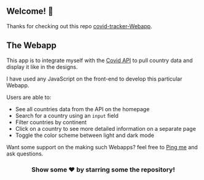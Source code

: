 ## Welcome! 👋

Thanks for checking out this repo [covid-tracker-Webapp](https://github.com/beharavenkatasatyaprasad/covid-tracker-Webapp).

## The Webapp

This app is to integrate myself with the [Covid API](https://corona.lmao.ninja/docs/) to pull country data and display it like in the designs.

I have used any JavaScript on the front-end to develop this particular Webapp.

Users are able to:

- See all countries data from the API on the homepage
- Search for a country using an `input` field
- Filter countries by continent
- Click on a country to see more detailed information on a separate page
- Toggle the color scheme between light and dark mode

Want some support on the making such Webapps? feel free to [Ping me](https://wa.me/917093657303?text=Hello%20Satya) and ask questions.

<div align="center">

### Show some ❤️ by starring some the repository!

</div>
